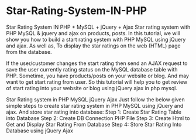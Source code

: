 # Star-Rating-System-IN-PHP
Star Rating System IN PHP + MySQL + jQuery + Ajax
Star rating system with PHP MySQL & jquery and ajax on products, posts. In this tutorial, we will show you how to build a start rating system with PHP MySQL using jQuery and ajax. As well as, To display the star ratings on the web (HTML) page from the database.

If the user/customer changes the start rating then send an AJAX request to save the user currently rating status on the MySQL database table with PHP.
Sometime, you have products/posts on your website or blog. And may want to get start rating from user. So this tutorial will help you to get review of start rating into your website or blog using jQuery ajax in php mysql.

Star Rating system in PHP MySQL jQuery Ajax
Just follow the below given simple steps to create star rating system in PHP MySQL using jQuery and ajax. And store star rating into database:
Step 1: Create Star Rating Table into Database
Step 2: Create DB Connection PHP File
Step 3: Create Html to Get and Display Star Rating From Database
Step 4: Store Star Rating Into Database using jQuery Ajax
